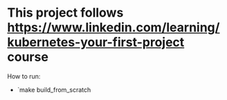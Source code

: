 # This project follows https://www.linkedin.com/learning/kubernetes-your-first-project course

How to run:
- `make build_from_scratch